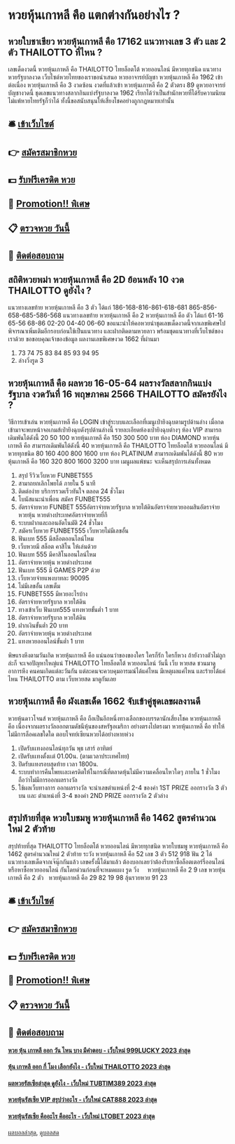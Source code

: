 # หวยหุ้นเกาหลี คือ แตกต่างกันอย่างไร ?
## หวยใบชาเขียว หวยหุ้นเกาหลี คือ 17162 แนวทางเลข 3 ตัว และ 2 ตัว THAILOTTO ที่ไหน ?
เลขเด็ดงวดนี้ หวยหุ้นเกาหลี คือ THAILOTTO ไทยล็อตโต้ หวยออนไลน์ มีหวยทุกชนิด แนวทางหวยรัฐบาลงวด เว็บไซต์หวยไทยของเราขอนำเสนอ หวยอาจารย์บัญชา หวยหุ้นเกาหลี คือ 1962 เข้าต่อเนื่อง หวยหุ้นเกาหลี คือ 3 งวดซ้อน งวดที่แล้วเข้า หวยหุ้นเกาหลี คือ 2 ตัวตรง 89 ดูหวยอาจารย์บัญชางวดนี้ ชุดเลขแนวทางสลากกินแบ่งรัฐบาลงวด 1962 เรียกได้ว่าเป็นสำนักหวยที่ได้รับความนิยมไม่แพ้หวยไทยรัฐก็ว่าได้ ทั้งนี้ขอสนับสนุนให้เสี่ยงโชคอย่างถูกกฎหมายเท่านั้น

## 🛎 [เข้าเว็บไซต์](https://bit.ly/3BG5bNw)
## 👉 [สมัครสมาชิกหวย](https://bit.ly/3BG5bNw)
## 💵 [รับฟรีเครดิต หวย](https://bit.ly/3C3mvgS)
## 👑 [Promotion!! พิเศษ](https://bit.ly/3C3mvgS)
## 📋 [ตรวจหวย วันนี้](https://bit.ly/3C3mvgS)
## 📱 [ติดต่อสอบถาม](https://bit.ly/3C3mvgS)

## สถิติหวยพม่า หวยหุ้นเกาหลี คือ 2D ย้อนหลัง 10 งวด THAILOTTO ดูยังไง ?
แนวทางเลขท้าย หวยหุ้นเกาหลี คือ 3 ตัว ได้แก่
186-168-816-861-618-681
865-856-658-685-586-568
แนวทางเลขท้าย หวยหุ้นเกาหลี คือ 2 หวยหุ้นเกาหลี คือ ตัว ได้แก่
61-16
65-56
68-86
02-20
04-40
06-60
ขอแนะนำให้คอหวยนำชุดเลขเด็ดงวดนี้จากเลขพิเศษไปพิจารณาเพิ่มเติมอีกรอบก่อนใช้เป็นแนวทาง และฝากติดตามหวยลาว พร้อมชุดแนวทางที่เว็บไซต์ของเราด้วย
ขอขอบคุณเจ้าของข้อมูล
ผลงานเลขพิเศษงวด 1662 ที่ผ่านมา

1. 73 74 75 83 84 85 93 94 95
2. ล่างวิ่งรูด 3

## หวยหุ้นเกาหลี คือ ผลหวย 16-05-64 ผลรางวัลสลากกินแบ่งรัฐบาล งวดวันที่ 16 พฤษภาคม 2566 THAILOTTO สมัครยังไง ?
วิธีการเข้าเล่น หวยหุ้นเกาหลี คือ LOGIN เข้าสู่ระบบและเลือกที่เมนูเป่ายิงฉุบตามรูปด้านล่าง
เมื่อกดเข้ามาจะพบหน้าจอเกมส์เป่ายิงฉุบดังรุปด้านล่างนี้
รายละเอียดห้องเป่ายิงฉุบต่างๆ
ห้อง VIP สามารถเดิมพันได้ดังนี้ 20 50 100 หวยหุ้นเกาหลี คือ 150 300 500 บาท
ห้อง DIAMOND หวยหุ้นเกาหลี คือ สามารถเดิมพันได้ดังนี้ 40 หวยหุ้นเกาหลี คือ THAILOTTO ไทยล็อตโต้ หวยออนไลน์ มีหวยทุกชนิด 80 160 400 800 1600 บาท
ห้อง PLATINUM สามารถเดิมพันได้ดังนี้ 80 หวยหุ้นเกาหลี คือ 160 320 800 1600 3200 บาท
เมนูผลแพ้ชนะ จะเห็นสรุปการเล่นทั้งหมด
1. สรุป รีวิวเว็บหวย FUNBET555
2. สามาถยกเลิกโพยได้ ภายใน 5 นาที
3. ติดต่อง่าย บริการรวดเร็วทันใจ ตลอด 24 ชั่วโมง
4. โบนัสแนะนำเพื่อน สมัคร FUNBET555
5. อัตราจ่ายหวย FUNBET 555อัตราจ่ายหวยรัฐบาล หวยใต้ดินอัตราจ่ายหวยออมสินอัตราจ่ายหวยหุ้น หวยต่างประเทศอัตราจ่ายหวยยี่กี
6. ระบบฝากและถอนอัตโนมัติ 24 ชั่วโมง
7. สมัครเว็บหวย FUNBET555 เว็บหวยไม่มีเลขอั้น
8. ฟันเบท 555 มีสล็อตออนไลน์ไหม
9. เว็บหวยมี สล็อต คาสิโน ให้เล่นด้วย
10. ฟันเบท 555 มีคาสิโนออนไลน์ไหม
11. อัตราจ่ายหวยหุ้น หวยต่างประเทศ
12. ฟันเบท 555 มี GAMES P2P ด้วย
13. เว็บหวยจ่ายแพงบาทละ 90095
14. ไม่มีเลขอั้น เลขเต็ม
15. FUNBET555 มีหวยอะไรบ้าง
16. อัตราจ่ายหวยรัฐบาล หวยใต้ดิน
17. ทางเข้าเว็บ ฟันเบท555 แทงหวยขั้นต่ำ 1 บาท
18. อัตราจ่ายหวยรัฐบาล หวยใต้ดิน
19. ฝากเงินขั้นต่ำ 20 บาท
20. อัตราจ่ายหวยหุ้น หวยต่างประเทศ
21. แทงหวยออนไลน์ขั้นต่ำ 1 บาท

พิษแรงหึงตามวันเกิด หวยหุ้นเกาหลี คือ แน่นอนว่าของของใคร ใครก็รัก ใครก็หวง ถ้ายังวางตัวไม่ถูกล่ะก็ จะเจอปัญหาใหญ่แน่ THAILOTTO ไทยล็อตโต้ หวยออนไลน์ วันนี้ เว็บ หวยสด ชวนมาดูอาการหึง คนคนเกิดแต่ละวันกัน แต่ละคนจะควบคุมอารมณ์ได้แค่ไหน มีเหตุผลแค่ไหน และร้ายได้แค่ไหน THAILOTTO ตาม เว็บหวยสด มาดูกันเลย

## หวยหุ้นเกาหลี คือ ผังเลขเด็ด 1662 จับเข้าคู่ชุดเลขผลงานดี
หวยหุ้นดาวโจนส์ หวยหุ้นเกาหลี คือ ถือเป็นอีกหนึ่งทางเลือกของบรรดานักเสี่ยงโชค หวยหุ้นเกาหลี คือ เนื่องจากผลรางวัลออกตามดัชนีหุ้นของสหรัฐอเมริกา อย่างตรงไปตรงมา หวยหุ้นเกาหลี คือ ทำให้ไม่มีการล็อคเลขใดใด ตอบโจทย์เซียนหวยได้อย่างหายห่วง
1. เปิดรับเเทงออนไลน์ทุกวัน พุธ เสาร์ อาทิตย์
2. เปิดรับเเทงตั้งเเต่ 01.00น. (ตามเวลาประเทศไทย)
3. ปิดรับเเทงรอบสุดท้าย เวลา 1800น.
4. ระบบทำการคืนโพยเเละเครดิตให้ในกรณีที่ตลาดหุ้นไม่มีความเคลื่อนไหวใดๆ ภายใน 1 ชั่วโมง ถือว่าไม่มีการออกผลรางวัล
5. ใช้ผลเว็บทางการ ออกผลรางวัล จะนำเลขตำแหน่งที่ 2-4 ของค่า 1ST PRIZE ออกรางวัล 3 ตัวบน เเละ ตำแหน่งที่ 3-4 ของค่า 2ND PRIZE ออกรางวัล 2 ตัวล่าง

## สรุปท้ายที่สุด หวยใบชมพู หวยหุ้นเกาหลี คือ 1462 สูตรคำนวณใหม่ 2 ตัวท้าย
สรุปท้ายที่สุด THAILOTTO ไทยล็อตโต้ หวยออนไลน์ มีหวยทุกชนิด หวยใบชมพู หวยหุ้นเกาหลี คือ 1462 สูตรคำนวณใหม่ 2 ตัวท้าย ระวัง หวยหุ้นเกาหลี คือ 52
เลข 3 ตัว 512 918
ฟัน 2
ได้แนวทางเลขเด็ดจากเจ๊นุ๊กกันแล้ว เลขครั้งนี้ได้มาแล้ว ต้องบอกเลยว่าต้องรีบหาซื้อล็อตเตอร์รี่ออนไลน์ หรือหาซื้อหวยออนไลน์ กันโดยด่วนก่อนที่จะหมดแผง
รูด วิ่ง     หวยหุ้นเกาหลี คือ 2 9
เลข หวยหุ้นเกาหลี คือ 2 ตัว   หวยหุ้นเกาหลี คือ 29 82 19 98 ลุ้นรวยหวย 91 23

## 🛎 [เข้าเว็บไซต์](https://bit.ly/3BG5bNw)
## 👉 [สมัครสมาชิกหวย](https://bit.ly/3BG5bNw)
## 💵 [รับฟรีเครดิต หวย](https://bit.ly/3C3mvgS)
## 👑 [Promotion!! พิเศษ](https://bit.ly/3C3mvgS)
## 📋 [ตรวจหวย วันนี้](https://bit.ly/3C3mvgS)
## 📱 [ติดต่อสอบถาม](https://bit.ly/3C3mvgS)

#### [หวย หุ้น เกาหลี ออก วัน ไหน บาง มีคำตอบ - เว็บใหม่ 999LUCKY 2023 ล่าสุด](https://atom.io/themes/หวย%20หุ้น%20เกาหลี%20ออก%20วัน%20ไหน%20บาง%20มีคำตอบ%20-%20เว็บใหม่%20999lucky%202023%20ล่าสุด)
#### [หุ้น เกาหลี ออก กี่ โมง เลือกยังไง - เว็บใหม่ THAILOTTO 2023 ล่าสุด](https://atom.io/themes/หุ้น%20เกาหลี%20ออก%20กี่%20โมง%20เลือกยังไง%20-%20เว็บใหม่%20thailotto%202023%20ล่าสุด)
#### [ผลหวยรัสเซียล่าสุด ดูยังไง - เว็บใหม่ TUBTIM389 2023 ล่าสุด](https://atom.io/themes/ผลหวยรัสเซียล่าสุด%20ดูยังไง%20-%20เว็บใหม่%20tubtim389%202023%20ล่าสุด)
#### [หวยหุ้นรัสเซีย VIP สรุปว่าอะไร - เว็บใหม่ CAT888 2023 ล่าสุด](https://atom.io/themes/หวยหุ้นรัสเซีย%20vip%20สรุปว่าอะไร%20-%20เว็บใหม่%20cat888%202023%20ล่าสุด)
#### [หวยหุ้นรัสเซีย คืออะไร คืออะไร - เว็บใหม่ LTOBET 2023 ล่าสุด](https://atom.io/themes/หวยหุ้นรัสเซีย%20คืออะไร%20คืออะไร%20-%20เว็บใหม่%20ltobet%202023%20ล่าสุด)

[ผลบอลล่าสุด](https://siamsport.tv "ผลบอลล่าสุด"), [ดูบอลสด](https://siamsport.tv/ดูบอลสด "ดูบอลสด")